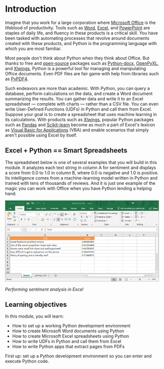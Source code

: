 # Introduction

Imagine that you work for a large corporation where [Microsoft Office](https://products.office.com/home) is the lifeblood of productivity. Tools such as [Word](https://products.office.com/word), [Excel](https://products.office.com/excel), and [PowerPoint](https://products.office.com/powerpoint) are staples of daily life, and fluency in these products is a critical skill. You have been tasked with automating processes that revolve around documents created with these products, and Python is the programming language with which you are most familiar.

Most people don't think about Python when they think about Office. But thanks to free and [open-source](https://opensource.com/resources/what-open-source) packages such as [Python-docx](https://python-docx.readthedocs.io/en/latest/), [OpenPyXL](https://openpyxl.readthedocs.io/en/stable/), and [Xlwings](https://www.xlwings.org/), Python is a powerful tool for managing and manipulating Office documents. Even PDF files are fair game with help from libraries such as [PyPDF4](https://pypi.org/project/PyPDF4/).

Such endeavors are more than academic. With Python, you can query a database, perform calculations on the data, and create a Word document summarizing the results. You can gather data and write it to an Excel spreadsheet — complete with charts — rather than a CSV file. You can even write User-Defined Functions (UDFs) in Python and call them from Excel. Suppose your goal is to create a spreadsheet that uses machine learning in its calculations. With products such as [Xlwings](https://www.xlwings.org/), popular Python packages such as [Pandas](https://pandas.pydata.org/) and [Scikit-learn](https://scikit-learn.org/stable/) become as much a part of Excel's lexicon as [Visual Basic for Applications](https://en.wikipedia.org/wiki/Visual_Basic_for_Applications) (VBA) and enable scenarios that simply aren't possible using Excel by itself.

## Excel + Python == Smart Spreadsheets

The spreadsheet below is one of several examples that you will build in this module. It analyzes each text string in column A for sentiment and displays a score from 0.0 to 1.0 in column B, where 0.0 is negative and 1.0 is positive. Its intelligence comes from a machine-learning model written in Python and trained with tens of thousands of reviews. And it is just one example of the magic you can work with Office when you have Python lending a helping hand.

![Performing sentiment analysis in Excel](media/excel-sentiment.png)

_Performing sentiment analysis in Excel_

## Learning objectives

In this module, you will learn:

- How to set up a working Python development environment
- How to create Microsoft Word documents using Python
- How to create Microsoft Excel spreadsheets using Python
- How to write UDFs in Python and call them from Excel
- How to write Python apps that extract pages from PDFs

First up: set up a Python development environment so you can enter and execute Python code.